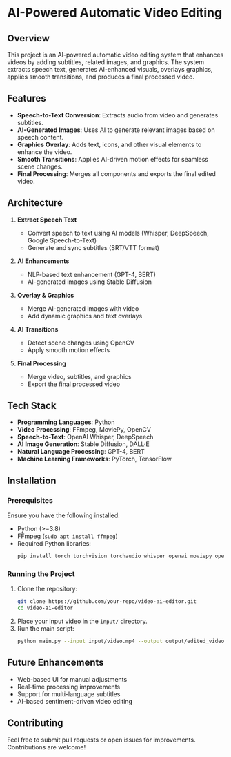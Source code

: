 # AI-Powered Automatic Video Editing

## Overview
This project is an AI-powered automatic video editing system that enhances videos by adding subtitles, related images, and graphics. The system extracts speech text, generates AI-enhanced visuals, overlays graphics, applies smooth transitions, and produces a final processed video.

## Features
- **Speech-to-Text Conversion**: Extracts audio from video and generates subtitles.
- **AI-Generated Images**: Uses AI to generate relevant images based on speech content.
- **Graphics Overlay**: Adds text, icons, and other visual elements to enhance the video.
- **Smooth Transitions**: Applies AI-driven motion effects for seamless scene changes.
- **Final Processing**: Merges all components and exports the final edited video.

## Architecture
1. **Extract Speech Text**
    - Convert speech to text using AI models (Whisper, DeepSpeech, Google Speech-to-Text)
    - Generate and sync subtitles (SRT/VTT format)

2. **AI Enhancements**
    - NLP-based text enhancement (GPT-4, BERT)
    - AI-generated images using Stable Diffusion

3. **Overlay & Graphics**
    - Merge AI-generated images with video
    - Add dynamic graphics and text overlays

4. **AI Transitions**
    - Detect scene changes using OpenCV
    - Apply smooth motion effects

5. **Final Processing**
    - Merge video, subtitles, and graphics
    - Export the final processed video

## Tech Stack
- **Programming Languages**: Python
- **Video Processing**: FFmpeg, MoviePy, OpenCV
- **Speech-to-Text**: OpenAI Whisper, DeepSpeech
- **AI Image Generation**: Stable Diffusion, DALL·E
- **Natural Language Processing**: GPT-4, BERT
- **Machine Learning Frameworks**: PyTorch, TensorFlow

## Installation
### Prerequisites
Ensure you have the following installed:
- Python (>=3.8)
- FFmpeg (`sudo apt install ffmpeg`)
- Required Python libraries:
  ```sh
  pip install torch torchvision torchaudio whisper openai moviepy opencv-python transformers
  ```

### Running the Project
1. Clone the repository:
   ```sh
   git clone https://github.com/your-repo/video-ai-editor.git
   cd video-ai-editor
   ```
2. Place your input video in the `input/` directory.
3. Run the main script:
   ```sh
   python main.py --input input/video.mp4 --output output/edited_video.mp4
   ```

## Future Enhancements
- Web-based UI for manual adjustments
- Real-time processing improvements
- Support for multi-language subtitles
- AI-based sentiment-driven video editing

## Contributing
Feel free to submit pull requests or open issues for improvements. Contributions are welcome!

